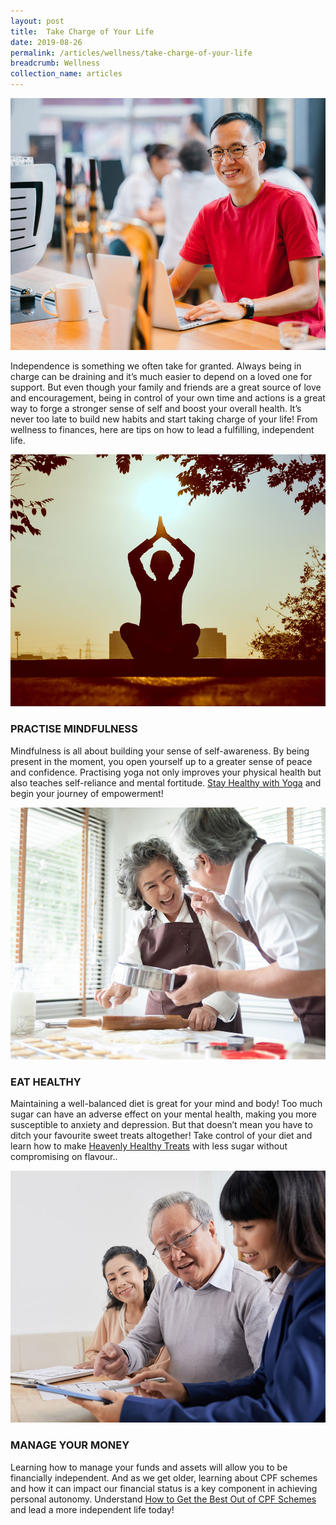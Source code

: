 ```yaml
---
layout: post
title:  Take Charge of Your Life
date: 2019-08-26
permalink: /articles/wellness/take-charge-of-your-life
breadcrumb: Wellness
collection_name: articles
---
```

![Take Charge of Your Life](/images/content-articles/wellness/take-charge-of-your-life-img1.jpg)

Independence is something we often take for granted. Always being in charge can be draining and it’s much easier to depend on a loved one for support. But even though your family and friends are a great source of love and encouragement, being in control of your own time and actions is a great way to forge a stronger sense of self and boost your overall health. It’s never too late to build new habits and start taking charge of your life! From wellness to finances, here are tips on how to lead a fulfilling, independent life.

![Take Charge of Your Life](/images/content-articles/wellness/take-charge-of-your-life-img2.jpg)

### PRACTISE MINDFULNESS
Mindfulness is all about building your sense of self-awareness. By being present in the moment, you open yourself up to a greater sense of peace and confidence. Practising yoga not only improves your physical health but also teaches self-reliance and mental fortitude. [Stay Healthy with Yoga](../../course-directory/health-and-wellness/#stay-healthy-with-yoga) and begin your journey of empowerment!

![Take Charge of Your Life](/images/content-articles/wellness/take-charge-of-your-life-img3.jpg)

### EAT HEALTHY
Maintaining a well-balanced diet is great for your mind and body! Too much sugar can have an adverse effect on your mental health, making you more susceptible to anxiety and depression. But that doesn’t mean you have to ditch your favourite sweet treats altogether! Take control of your diet and learn how to make [Heavenly Healthy Treats](../../course-directory/lifestyle-and-leisure/#healthy-heavenly-treats) with less sugar without compromising on flavour..

![Take Charge of Your Life](/images/content-articles/wellness/take-charge-of-your-life-img4.jpg)

### MANAGE YOUR MONEY
Learning how to manage your funds and assets will allow you to be financially independent. And as we get older, learning about CPF schemes and how it can impact our financial status is a key component in achieving personal autonomy. Understand [How to Get the Best Out of CPF Schemes](../../course-directory/financial-literacy/#how-to-get-the-best-out-of-cpf-schemes) and lead a more independent life today!
